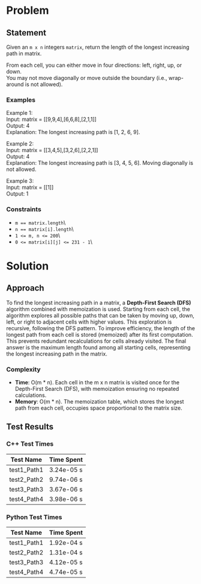 # Problem

## Statement
Given an `m x n` integers `matrix`, return the length of the longest increasing path in matrix.

From each cell, you can either move in four directions: left, right, up, or down. \
You may not move diagonally or move outside the boundary (i.e., wrap-around is not allowed).

### Examples
Example 1:\
Input: matrix = [[9,9,4],[6,6,8],[2,1,1]]\
Output: 4\
Explanation: The longest increasing path is [1, 2, 6, 9].

Example 2:\
Input: matrix = [[3,4,5],[3,2,6],[2,2,1]]\
Output: 4\
Explanation: The longest increasing path is [3, 4, 5, 6]. Moving diagonally is not allowed.

Example 3:\
Input: matrix = [[1]]\
Output: 1

### Constraints
- `m == matrix.length`\
- `n == matrix[i].length`\
- `1 <= m, n <= 200`\
- `0 <= matrix[i][j] <= 231 - 1`\

# Solution

## Approach
To find the longest increasing path in a matrix, a __Depth-First Search (DFS)__ algorithm combined with memoization is used. Starting from each cell, the algorithm explores all possible paths that can be taken by moving up, down, left, or right to adjacent cells with higher values. This exploration is recursive, following the DFS pattern. To improve efficiency, the length of the longest path from each cell is stored (memoized) after its first computation. This prevents redundant recalculations for cells already visited. The final answer is the maximum length found among all starting cells, representing the longest increasing path in the matrix.

### Complexity
- __Time__: O(m * n). Each cell in the m x n matrix is visited once for the Depth-First Search (DFS), with memoization ensuring no repeated calculations.
- __Memory__: O(m * n). The memoization table, which stores the longest path from each cell, occupies space proportional to the matrix size.

## Test Results

### C++ Test Times
| Test Name | Time Spent |
| --- | --- |
| test1_Path1 | 3.24e-05 s |
| test2_Path2 | 9.74e-06 s |
| test3_Path3 | 3.67e-06 s |
| test4_Path4 | 3.98e-06 s |

### Python Test Times
| Test Name | Time Spent |
| --- | --- |
| test1_Path1 | 1.92e-04 s |
| test2_Path2 | 1.31e-04 s |
| test3_Path3 | 4.12e-05 s |
| test4_Path4 | 4.74e-05 s |
